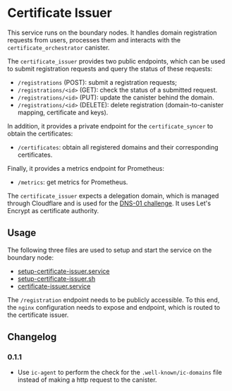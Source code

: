 # Certificate Issuer

This service runs on the boundary nodes. It handles domain registration requests
from users, processes them and interacts with the `certificate_orchestrator` canister.

The `certificate_issuer` provides two public endpoints, which can be used to
submit registration requests and query the status of these requests:

* `/registrations` (POST): submit a registration requests;
* `/registrations/<id>` (GET): check the status of a submitted request.
* `/registrations/<id>` (PUT): update the canister behind the domain.
* `/registrations/<id>` (DELETE): delete registration (domain-to-canister mapping, certificate and keys).

In addition, it provides a private endpoint for the `certificate_syncer` to obtain
the certificates:

* `/certificates`: obtain all registered domains and their corresponding certificates.

Finally, it provides a metrics endpoint for Prometheus:

* `/metrics`: get metrics for Prometheus.

The `certificate_issuer` expects a delegation domain, which is managed through
Cloudflare and is used for the [DNS-01 challenge](https://letsencrypt.org/docs/challenge-types/#dns-01-challenge). It uses Let's Encrypt as
certificate authority.

## Usage

The following three files are used to setup and start the service on the boundary node:

* [setup-certificate-issuer.service](../../../ic-os/boundary-guestos/rootfs/etc/systemd/system/setup-certificate-issuer.service)
* [setup-certificate-issuer.sh](../../../ic-os/boundary-guestos/rootfs/opt/ic/bin/setup-certificate-issuer.sh)
* [certificate-issuer.service](../../../ic-os/boundary-guestos/rootfs/etc/systemd/system/certificate-issuer.service)

The `/registration` endpoint needs to be publicly accessible. To this end, the
`nginx` configuration needs to expose and endpoint, which is routed to the certificate issuer.

## Changelog

### 0.1.1

* Use `ic-agent` to perform the check for the `.well-known/ic-domains` file
  instead of making a http request to the canister.
